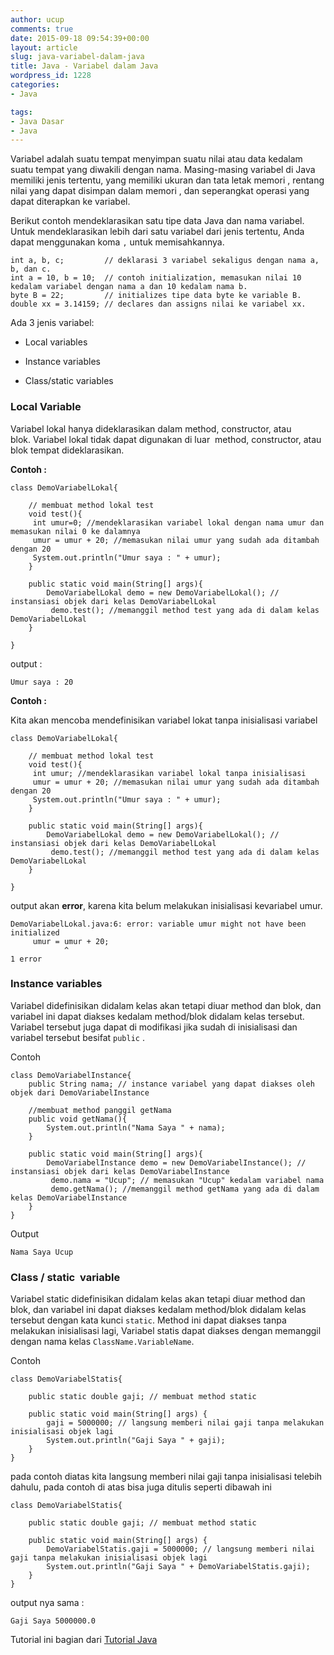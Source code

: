 ```yaml
---
author: ucup
comments: true
date: 2015-09-18 09:54:39+00:00
layout: article
slug: java-variabel-dalam-java
title: Java - Variabel dalam Java
wordpress_id: 1228
categories:
- Java

tags:
- Java Dasar
- Java
---
```


Variabel adalah suatu tempat menyimpan suatu nilai atau data kedalam suatu tempat yang diwakili dengan nama. Masing-masing variabel di Java memiliki jenis tertentu, yang memiliki ukuran dan tata letak memori , rentang nilai yang dapat disimpan dalam memori , dan seperangkat operasi yang dapat diterapkan ke variabel.

Berikut contoh mendeklarasikan satu tipe data Java dan nama variabel. Untuk mendeklarasikan lebih dari satu variabel dari jenis tertentu, Anda dapat menggunakan koma `,` untuk memisahkannya.

<!-- more -->


    int a, b, c;         // deklarasi 3 variabel sekaligus dengan nama a, b, dan c.
    int a = 10, b = 10;  // contoh initialization, memasukan nilai 10 kedalam variabel dengan nama a dan 10 kedalam nama b.
    byte B = 22;         // initializes tipe data byte ke variable B.
    double xx = 3.14159; // declares dan assigns nilai ke variabel xx.



Ada 3 jenis variabel:





  * Local variables


  * Instance variables


  * Class/static variables







### Local Variable



Variabel lokal hanya dideklarasikan dalam method, constructor, atau blok. Variabel lokal tidak dapat digunakan di luar  method, constructor, atau blok tempat dideklarasikan.

**Contoh :**



    class DemoVariabelLokal{

        // membuat method lokal test
        void test(){
         int umur=0; //mendeklarasikan variabel lokal dengan nama umur dan memasukan nilai 0 ke dalamnya
         umur = umur + 20; //memasukan nilai umur yang sudah ada ditambah dengan 20
         System.out.println("Umur saya : " + umur);
        }       

        public static void main(String[] args){
            DemoVariabelLokal demo = new DemoVariabelLokal(); // instansiasi objek dari kelas DemoVariabelLokal
             demo.test(); //memanggil method test yang ada di dalam kelas DemoVariabelLokal
        }

    }



output :



    Umur saya : 20



**Contoh :**

Kita akan mencoba mendefinisikan variabel lokat tanpa inisialisasi variabel



    class DemoVariabelLokal{

        // membuat method lokal test
        void test(){
         int umur; //mendeklarasikan variabel lokal tanpa inisialisasi
         umur = umur + 20; //memasukan nilai umur yang sudah ada ditambah dengan 20
         System.out.println("Umur saya : " + umur);
        }       

        public static void main(String[] args){
            DemoVariabelLokal demo = new DemoVariabelLokal(); // instansiasi objek dari kelas DemoVariabelLokal
             demo.test(); //memanggil method test yang ada di dalam kelas DemoVariabelLokal
        }

    }




output akan **error**, karena kita belum melakukan inisialisasi kevariabel umur.



    DemoVariabelLokal.java:6: error: variable umur might not have been initialized
         umur = umur + 20;
                ^
    1 error






### Instance variables



Variabel didefinisikan didalam kelas akan tetapi diuar method dan blok, dan variabel ini dapat diakses kedalam method/blok didalam kelas tersebut. Variabel tersebut juga dapat di modifikasi jika sudah di inisialisasi dan variabel tersebut besifat `public` .

Contoh



    class DemoVariabelInstance{
        public String nama; // instance variabel yang dapat diakses oleh objek dari DemoVariabelInstance

        //membuat method panggil getNama
        public void getNama(){
            System.out.println("Nama Saya " + nama);
        }

        public static void main(String[] args){
            DemoVariabelInstance demo = new DemoVariabelInstance(); // instansiasi objek dari kelas DemoVariabelInstance
             demo.nama = "Ucup"; // memasukan "Ucup" kedalam variabel nama
             demo.getNama(); //memanggil method getNama yang ada di dalam kelas DemoVariabelInstance
        }
    }




Output



    Nama Saya Ucup





### Class / static  variable



Variabel static didefinisikan didalam kelas akan tetapi diuar method dan blok, dan variabel ini dapat diakses kedalam method/blok didalam kelas tersebut dengan kata kunci `static`. Method ini dapat diakses tanpa melakukan inisialisasi lagi, Variabel statis dapat diakses dengan memanggil dengan nama kelas `ClassName.VariableName`.

Contoh



    class DemoVariabelStatis{

        public static double gaji; // membuat method static

        public static void main(String[] args) {
            gaji = 5000000; // langsung memberi nilai gaji tanpa melakukan inisialisasi objek lagi
            System.out.println("Gaji Saya " + gaji);
        }
    }



pada contoh diatas kita langsung memberi nilai gaji tanpa inisialisasi telebih dahulu, pada contoh di atas bisa juga ditulis seperti dibawah ini



    class DemoVariabelStatis{

        public static double gaji; // membuat method static

        public static void main(String[] args) {
            DemoVariabelStatis.gaji = 5000000; // langsung memberi nilai gaji tanpa melakukan inisialisasi objek lagi
            System.out.println("Gaji Saya " + DemoVariabelStatis.gaji);
        }
    }



output nya sama :



    Gaji Saya 5000000.0





Tutorial ini bagian dari [Tutorial Java](http://timposu.com/tutorial-java/)
